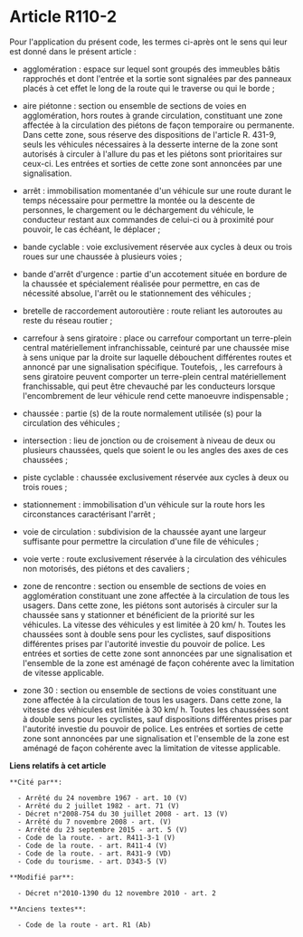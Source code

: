 # Article R110-2

Pour l'application du présent code, les termes ci-après ont le sens qui leur est donné dans le présent article :

- agglomération : espace sur lequel sont groupés des immeubles bâtis rapprochés et dont l'entrée et la sortie sont signalées
par des panneaux placés à cet effet le long de la route qui le traverse ou qui le borde ;

- aire piétonne : section ou ensemble de sections de voies en agglomération, hors routes à grande circulation, constituant
une zone affectée à la circulation des piétons de façon temporaire ou permanente. Dans cette zone, sous réserve des
dispositions de l'article R. 431-9, seuls les véhicules nécessaires à la desserte interne de la zone sont autorisés à
circuler à l'allure du pas et les piétons sont prioritaires sur ceux-ci. Les entrées et sorties de cette zone sont annoncées
par une signalisation.

- arrêt : immobilisation momentanée d'un véhicule sur une route durant le temps nécessaire pour permettre la montée ou la
descente de personnes, le chargement ou le déchargement du véhicule, le conducteur restant aux commandes de celui-ci ou à
proximité pour pouvoir, le cas échéant, le déplacer ;

- bande cyclable : voie exclusivement réservée aux cycles à deux ou trois roues sur une chaussée à plusieurs voies ;

- bande d'arrêt d'urgence : partie d'un accotement située en bordure de la chaussée et spécialement réalisée pour permettre,
en cas de nécessité absolue, l'arrêt ou le stationnement des véhicules ;

- bretelle de raccordement autoroutière : route reliant les autoroutes au reste du réseau routier ;

- carrefour à sens giratoire : place ou carrefour comportant un terre-plein central matériellement infranchissable, ceinturé
par une chaussée mise à sens unique par la droite sur laquelle débouchent différentes routes et annoncé par une signalisation
spécifique. Toutefois,   , les carrefours à sens giratoire peuvent comporter un terre-plein central matériellement
franchissable, qui peut être chevauché par les conducteurs lorsque l'encombrement de leur véhicule rend cette manoeuvre
indispensable ;

- chaussée : partie (s) de la route normalement utilisée (s) pour la circulation des véhicules ;

- intersection : lieu de jonction ou de croisement à niveau de deux ou plusieurs chaussées, quels que soient le ou les angles
des axes de ces chaussées ;

- piste cyclable : chaussée exclusivement réservée aux cycles à deux ou trois roues ;

- stationnement : immobilisation d'un véhicule sur la route hors les circonstances caractérisant l'arrêt ;

- voie de circulation : subdivision de la chaussée ayant une largeur suffisante pour permettre la circulation d'une file de
véhicules ;

- voie verte : route exclusivement réservée à la circulation des véhicules non motorisés, des piétons et des cavaliers ;

- zone de rencontre : section ou ensemble de sections de voies en agglomération constituant une zone affectée à la
circulation de tous les usagers. Dans cette zone, les piétons sont autorisés à circuler sur la chaussée sans y stationner et
bénéficient de la priorité sur les véhicules. La vitesse des véhicules y est limitée à 20 km/ h. Toutes les chaussées sont à
double sens pour les cyclistes, sauf dispositions différentes prises par l'autorité investie du pouvoir de police. Les
entrées et sorties de cette zone sont annoncées par une signalisation et l'ensemble de la zone est aménagé de façon cohérente
avec la limitation de vitesse applicable.

- zone 30 : section ou ensemble de sections de voies constituant une zone affectée à la circulation de tous les usagers. Dans
cette zone, la vitesse des véhicules est limitée à 30 km/ h. Toutes les chaussées sont à double sens pour les cyclistes, sauf
dispositions différentes prises par l'autorité investie du pouvoir de police. Les entrées et sorties de cette zone sont
annoncées par une signalisation et l'ensemble de la zone est aménagé de façon cohérente avec la limitation de vitesse
applicable.

**Liens relatifs à cet article**

	**Cité par**:

	  - Arrêté du 24 novembre 1967 - art. 10 (V)
	  - Arrêté du 2 juillet 1982 - art. 71 (V)
	  - Décret n°2008-754 du 30 juillet 2008 - art. 13 (V)
	  - Arrêté du 7 novembre 2008 - art. (V)
	  - Arrêté du 23 septembre 2015 - art. 5 (V)
	  - Code de la route. - art. R411-3-1 (V)
	  - Code de la route. - art. R411-4 (V)
	  - Code de la route. - art. R431-9 (VD)
	  - Code du tourisme. - art. D343-5 (V)

	**Modifié par**:

	  - Décret n°2010-1390 du 12 novembre 2010 - art. 2

	**Anciens textes**:

	  - Code de la route - art. R1 (Ab)
